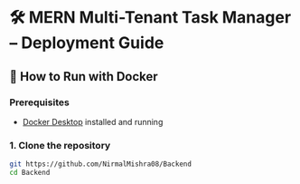# 🛠 MERN Multi-Tenant Task Manager – Deployment Guide

## 🚀 How to Run with Docker

### Prerequisites
- [Docker Desktop](https://www.docker.com/products/docker-desktop) installed and running

### 1. Clone the repository
```bash
git https://github.com/NirmalMishra08/Backend
cd Backend

